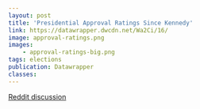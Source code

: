 ```yaml
---
layout: post
title: 'Presidential Approval Ratings Since Kennedy'
link: https://datawrapper.dwcdn.net/Wa2Ci/16/
image: approval-ratings.png
images:
    - approval-ratings-big.png
tags: elections
publication: Datawrapper
classes:
---
```


[Reddit discussion](https://www.reddit.com/r/dataisbeautiful/comments/88080t/presidential_approval_ratings_since_kenney_oc/dwgu8o6/)
